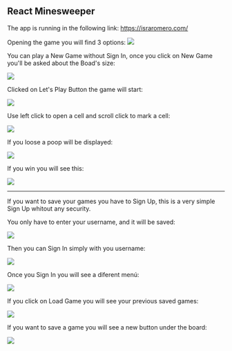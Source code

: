 ## React Minesweeper

The app is running in the following link: https://israromero.com/

Opening the game you will find 3 options:
![](https://i.ibb.co/XJfn5QB/opciones1.png)


You can play a New Game without Sign In, once you click on New Game you'll be asked about the Boad's size:

![](https://i.ibb.co/M8Zr5Ds/newgame.png)


Clicked on Let's Play Button the game will start:

![](https://i.ibb.co/yn4VNpL/play.png)


Use left click to open a cell and scroll click to mark a cell:

![](https://i.ibb.co/58wRhS5/clicks.png)


If you loose a poop will be displayed:

![](https://i.ibb.co/SQGHMQt/loose.png)

If you win you will see this:

![](https://i.ibb.co/Cmdpthd/win.png)

------------

If you want to save your games you have to Sign Up, this is a very simple Sign Up whitout any security.

You only have to enter your username, and it will be saved:

![](https://i.ibb.co/3s200cS/singup.png)

Then you can Sign In simply with you username:

![](https://i.ibb.co/R6yfPdh/singin.png)

Once you Sign In you will see a diferent menú:

![](https://i.ibb.co/FHP7xkv/singinok.png)


If you click on Load Game you will see your previous saved games:

![](https://i.ibb.co/0Ypd7Bd/loadgame.png)


If you want to save a game you will see a new button under the board:

![](https://i.ibb.co/wdDm3s8/saveagame.png)
